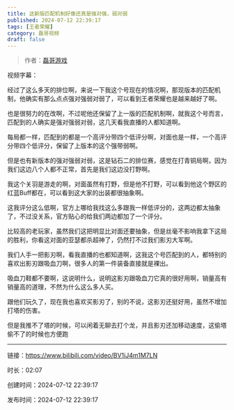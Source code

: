 ```yaml
---
title: 这新版匹配机制好像还真是强对强，弱对弱
published: 2024-07-12 22:39:17
tags: [王者荣耀]
category: 磊哥视频
draft: false
---
```



> 作者：[磊哥游戏](https://space.bilibili.com/268941858?spm_id_from=333.788.upinfo.head.click)

视频字幕：

经过了这么多天的排位啊，来说一下我这个号现在的情况啊，那现版本的匹配机制，他确实有那么点点强对强弱对弱了，可以看到王者荣耀也是越来越好了啊。

也是很努力的在改啊，不过呢他还保留了上一版的匹配机制啊，就我这个号而言，匹配到的人确实是强对强弱对弱，这几天看我直播的人都知道啊。

每局都一样，匹配到的都是一个高评分带四个低评分啊，对面也是一样，一个高评分带四个低评分，保留了上版本的这个强带弱啊。

但是也有新版本的强对强弱对弱，这是钻石二的排位赛，感觉在打青铜局啊，因为我们这边八个人都不正常，首先是我们这边没打野啊。

我这个关羽是游走的啊，对面虽然有打野，但是他不打野，可以看到他这个野区的红蓝Buff都在，可以看到这大家的出装都很抽象啊。

这我评分这么低啊，官方上哪给我找这么多跟我一样低评分的，这两边都太抽象了，不过没关系，官方贴心的给我们两边都加了一个评分。

比较高的老玩家，虽然我们这把明显比对面还要抽象，但是丝毫不影响我拿下这局的胜利，你看这对面的亚瑟都杀超神了，仍然打不过我们影刃大军啊。

我们人手一把影刃啊，看我直播的也都知道啊，这我这个号匹配到的人，都特别的喜欢出影刃跟吸血刀啊，很多人的第一件装备直接就是裸出。

吸血刀鞋都不要啊，这说明什么，说明这影刃跟吸血刀它真的很好用啊，销量高有销量高的道理，不然为什么这么多人买。

跟他们玩久了，现在我也喜欢买影刃了，别的不说，这影刃还挺好用，虽然不增加打塔的伤害。

但是我推不了塔的时候，可以闲着无聊去打个龙，并且影刃还加移动速度，这偷塔偷不了的时候也方便跑

---


链接：https://www.bilibili.com/video/BV1iJ4m1M7LN



时长：02:07

创建时间：2024-07-12 22:39:17

发布时间：2024-07-12 22:39:17
